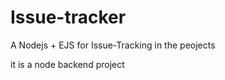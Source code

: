 # Issue-tracker


A Nodejs + EJS for Issue-Tracking in the peojects



it is a node backend project



